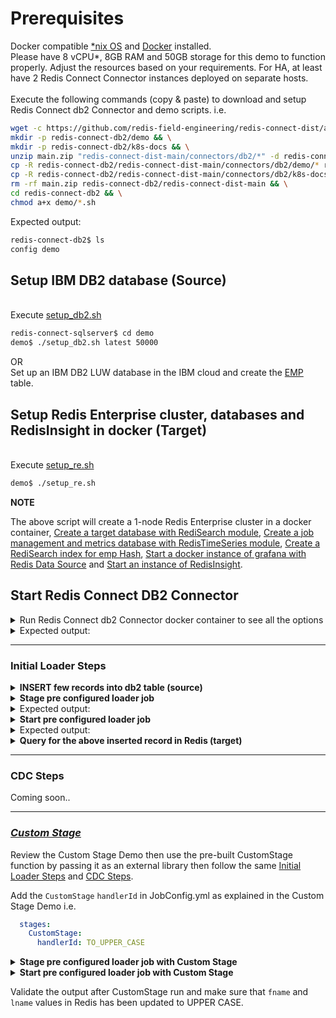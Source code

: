 # Prerequisites
Docker compatible [*nix OS](https://en.wikipedia.org/wiki/Unix-like) and [Docker](https://docs.docker.com/get-docker) installed.
<br>Please have 8 vCPU*, 8GB RAM and 50GB storage for this demo to function properly. Adjust the resources based on your requirements. For HA, at least have 2 Redis Connect Connector instances deployed on separate hosts.</br>
<br>Execute the following commands (copy & paste) to download and setup Redis Connect db2 Connector and demo scripts.
i.e.</br>

```bash
wget -c https://github.com/redis-field-engineering/redis-connect-dist/archive/main.zip && \
mkdir -p redis-connect-db2/demo && \
mkdir -p redis-connect-db2/k8s-docs && \
unzip main.zip "redis-connect-dist-main/connectors/db2/*" -d redis-connect-db2 && \
cp -R redis-connect-db2/redis-connect-dist-main/connectors/db2/demo/* redis-connect-db2/demo && \
cp -R redis-connect-db2/redis-connect-dist-main/connectors/db2/k8s-docs/* redis-connect-db2/k8s-docs && \
rm -rf main.zip redis-connect-db2/redis-connect-dist-main && \
cd redis-connect-db2 && \
chmod a+x demo/*.sh
```

Expected output:
```bash
redis-connect-db2$ ls
config demo
```

## Setup IBM DB2 database (Source)
<br>Execute [setup_db2.sh](setup_db2.sh)</br>
```bash
redis-connect-sqlserver$ cd demo
demo$ ./setup_db2.sh latest 50000
```
OR
<br>Set up an IBM DB2 LUW database in the IBM cloud and create the [EMP](create_emp_table.sql) table.</br>

## Setup Redis Enterprise cluster, databases and RedisInsight in docker (Target)
<br>Execute [setup_re.sh](setup_re.sh)</br>
```bash
demo$ ./setup_re.sh
```
**NOTE**

The above script will create a 1-node Redis Enterprise cluster in a docker container, [Create a target database with RediSearch module](https://docs.redislabs.com/latest/modules/add-module-to-database/), [Create a job management and metrics database with RedisTimeSeries module](https://docs.redislabs.com/latest/modules/add-module-to-database/), [Create a RediSearch index for emp Hash](https://redislabs.com/blog/getting-started-with-redisearch-2-0/), [Start a docker instance of grafana with Redis Data Source](https://redisgrafana.github.io/) and [Start an instance of RedisInsight](https://docs.redislabs.com/latest/ri/installing/install-docker/).

## Start Redis Connect DB2 Connector

<details><summary>Run Redis Connect db2 Connector docker container to see all the options</summary>
<p>

```bash
docker run \
-it --rm --privileged=true \
--name redis-connect-db2 \
-e REDISCONNECT_LOGBACK_CONFIG=/opt/redislabs/redis-connect-db2/config/logback.xml \
-e REDISCONNECT_CONFIG=/opt/redislabs/redis-connect-db2/config/samples/loader \
-e REDISCONNECT_SOURCE_USERNAME=db2inst1 \
-e REDISCONNECT_SOURCE_PASSWORD=rcdbpwd \
-e REDISCONNECT_TARGET_USERNAME="" \
-e REDISCONNECT_TARGET_PASSWORD="" \
-e REDISCONNECT_JAVA_OPTIONS="-Xms256m -Xmx256m" \
-v $(pwd)/config:/opt/redislabs/redis-connect-db2/config \
--net host \
redislabs/redis-connect-db2:latest
```

</p>
</details>

<details><summary>Expected output:</summary>
<p>
  
```bash
-------------------------------
Redis Connect startup script.
*******************************
Please ensure that the values of environment variables in /opt/redislabs/redis-connect-db2/bin/redisconnect.conf are correctly mapped before executing any of the options below
*******************************
Usage: [-h|cli|stage|start]
options:
-h: Print this help message and exit.
cli: starts redis-connect-cli.
stage: clean and stage redis database with cdc or initial loader job configurations.
start: start Redis Connect instance with provided cdc or initial loader job configurations.
-------------------------------
```

</p>
</details>

-------------------------------

### Initial Loader Steps
<details><summary><b>INSERT few records into db2 table (source)</b></summary>
<p>

```sql
INSERT INTO DB2INST1.EMP (empno, fname, lname, job, mgr, hiredate, sal, comm, dept) VALUES ('1', 'Basanth', 'Gowda', 'FOUNDER', '1', '2018-08-09 00:00:00.000', '200000', '10', '1')
INSERT INTO DB2INST1.EMP (empno, fname, lname, job, mgr, hiredate, sal, comm, dept) VALUES ('2', 'Virag', 'Tripathi', 'SA', '1', '2018-08-06 00:00:00.000', '2000', '10', '1')
INSERT INTO DB2INST1.EMP (empno, fname, lname, job, mgr, hiredate, sal, comm, dept) VALUES ('3', 'Drake', 'Albee', 'RSM', '1', '2017-08-09 00:00:00.000', '5000', '10', '1')
INSERT INTO DB2INST1.EMP (empno, fname, lname, job, mgr, hiredate, sal, comm, dept) VALUES ('4', 'Nick', 'Doyle', 'DIR', '1', '2019-07-09 00:00:00.000', '10000', '10', '1')
INSERT INTO DB2INST1.EMP (empno, fname, lname, job, mgr, hiredate, sal, comm, dept) VALUES ('5', 'Allen', 'Terleto', 'FieldCTO', '1', '2017-06-09 00:00:00.000', '500000', '10', '1')
INSERT INTO DB2INST1.EMP (empno, fname, lname, job, mgr, hiredate, sal, comm, dept) VALUES ('6', 'Marco', 'Mankerious', 'SA', '1', '2018-06-09 00:00:00.000', '2000', '10', '1')
INSERT INTO DB2INST1.EMP (empno, fname, lname, job, mgr, hiredate, sal, comm, dept) VALUES ('7', 'Brad', 'Barnes', 'SA', '1', '2018-07-09 00:00:00.000', '2000', '10', '1')
INSERT INTO DB2INST1.EMP (empno, fname, lname, job, mgr, hiredate, sal, comm, dept) VALUES ('8', 'Quinton', 'Gingras', 'SDR', '1', '2019-07-09 00:00:00.000', '200000', '10', '1')
INSERT INTO DB2INST1.EMP (empno, fname, lname, job, mgr, hiredate, sal, comm, dept) VALUES ('9', 'Yuval', 'Shkedi', 'SA', '1', '2019-07-09 00:00:00.000', '200000', '10', '1')
INSERT INTO DB2INST1.EMP (empno, fname, lname, job, mgr, hiredate, sal, comm, dept) VALUES ('10', 'Greg', 'Muscatello', 'RSD', '1', '2019-07-09 00:00:00.000', '500000', '10', '1')
```

</p>
</details>

<details><summary><b>Stage pre configured loader job</b></summary>
<p>

```bash
docker run \
-it --rm --privileged=true \
--name redis-connect-db2 \
-e REDISCONNECT_LOGBACK_CONFIG=/opt/redislabs/redis-connect-db2/config/logback.xml \
-e REDISCONNECT_CONFIG=/opt/redislabs/redis-connect-db2/config/samples/loader \
-e REDISCONNECT_SOURCE_USERNAME=db2inst1 \
-e REDISCONNECT_SOURCE_PASSWORD=rcdbpwd \
-e REDISCONNECT_TARGET_USERNAME="" \
-e REDISCONNECT_TARGET_PASSWORD="" \
-e REDISCONNECT_JAVA_OPTIONS="-Xms256m -Xmx256m" \
-v $(pwd)/config:/opt/redislabs/redis-connect-db2/config \
--net host \
redislabs/redis-connect-db2:latest stage
```

</p>
</details>

<details><summary>Expected output:</summary>
<p>

```bash
-------------------------------
Staging Redis Connect redis-connect-db2 v1.0.2.11 job using Java 11.0.12 on virag-cdc started by root in /opt/redislabs/redis-connect-db2/bin
Loading Redis Connect redis-connect-db2 Configurations from /opt/redislabs/redis-connect-db2/config/samples/loader
.....
.....
19:55:15.314 [main] INFO  startup - Setup Completed.
-------------------------------
```

</p>
</details>

<details><summary><b>Start pre configured loader job</b></summary>
<p>

```bash
docker run \
-it --rm --privileged=true \
--name redis-connect-db2 \
-e REDISCONNECT_LOGBACK_CONFIG=/opt/redislabs/redis-connect-db2/config/logback.xml \
-e REDISCONNECT_CONFIG=/opt/redislabs/redis-connect-db2/config/samples/loader \
-e REDISCONNECT_SOURCE_USERNAME=db2inst1 \
-e REDISCONNECT_SOURCE_PASSWORD=rcdbpwd \
-e REDISCONNECT_TARGET_USERNAME="" \
-e REDISCONNECT_TARGET_PASSWORD="" \
-e REDISCONNECT_JAVA_OPTIONS="-Xms256m -Xmx256m" \
-v $(pwd)/config:/opt/redislabs/redis-connect-db2/config \
--net host \
redislabs/redis-connect-db2:latest start
```

</p>
</details>

<details><summary>Expected output:</summary>
<p>

```bash
-------------------------------
Starting Redis Connect redis-connect-db2 v1.0.2.11 instance using Java 11.0.12 on virag-cdc started by root in /opt/redislabs/redis-connect-db2/bin
Loading Redis Connect redis-connect-db2 Configurations from /opt/redislabs/redis-connect-db2/config/samples/loader
.....
.....
19:57:30.720 [main] INFO  startup -  /$$$$$$$                  /$$ /$$                  /$$$$$$                                                      /$$
19:57:30.723 [main] INFO  startup - | $$__  $$                | $$|__/                 /$$__  $$                                                    | $$
19:57:30.723 [main] INFO  startup - | $$  \ $$  /$$$$$$   /$$$$$$$ /$$  /$$$$$$$      | $$  \__/  /$$$$$$  /$$$$$$$  /$$$$$$$   /$$$$$$   /$$$$$$$ /$$$$$$
19:57:30.723 [main] INFO  startup - | $$$$$$$/ /$$__  $$ /$$__  $$| $$ /$$_____/      | $$       /$$__  $$| $$__  $$| $$__  $$ /$$__  $$ /$$_____/|_  $$_/
19:57:30.724 [main] INFO  startup - | $$__  $$| $$$$$$$$| $$  | $$| $$|  $$$$$$       | $$      | $$  \ $$| $$  \ $$| $$  \ $$| $$$$$$$$| $$        | $$
19:57:30.724 [main] INFO  startup - | $$  \ $$| $$_____/| $$  | $$| $$ \____  $$      | $$    $$| $$  | $$| $$  | $$| $$  | $$| $$_____/| $$        | $$ /$$
19:57:30.724 [main] INFO  startup - | $$  | $$|  $$$$$$$|  $$$$$$$| $$ /$$$$$$$/      |  $$$$$$/|  $$$$$$/| $$  | $$| $$  | $$|  $$$$$$$|  $$$$$$$  |  $$$$/
19:57:30.724 [main] INFO  startup - |__/  |__/ \_______/ \_______/|__/|_______/        \______/  \______/ |__/  |__/|__/  |__/ \_______/ \_______/   \___/
19:57:30.724 [main] INFO  startup -
19:57:30.725 [main] INFO  startup -
19:57:30.725 [main] INFO  startup - ##################################################################
19:57:30.725 [main] INFO  startup -
19:57:30.725 [main] INFO  startup - Initializing Redis Connect Instance
19:57:30.725 [main] INFO  startup -
19:57:30.725 [main] INFO  startup - ##################################################################
.....
.....
19:57:46.800 [JobManagement-1] INFO  startup - Job Manager owned by a different process ? : false : empLoader
19:57:46.801 [JobManagement-2] INFO  redisconnect - Refreshing Heartbeat signal for : hb-loaderJobManager , with value : empLoader-JM-30@virag-cdc , expiry : 30000
19:57:57.986 [JobManagement-1] INFO  startup - Fetched JobConfig for : batchtaskcreator
19:57:57.986 [JobManagement-1] INFO  startup - Starting Pipeline for Job : batchtaskcreator
19:57:57.986 [JobManagement-1] INFO  startup - 1 of 5 Jobs Claimed
19:57:57.986 [JobManagement-1] INFO  startup - 1 of 5 Jobs Claimed
.....
.....  
```

</p>
</details>

<details><summary><b>Query for the above inserted record in Redis (target)</b></summary>
<p>

```bash
demo$ sudo docker exec -it re-node1 bash -c 'redis-cli -p 12000 ft.search idx:emp "*"'
 1) (integer) 10
 2) "emp:9"
 3)  1) "COMM"
     2) "10.0"
     3) "FirstName"
     4) "Yuval"
     5) "HIREDATE"
     6) "2019-07-09"
     7) "EmployeeNumber"
     8) "9"
     9) "MGR"
    10) "1"
    11) "DEPT"
    12) "1"
    13) "LastName"
    14) "Shkedi"
    15) "JOB"
    16) "SA"
    17) "SAL"
    18) "200000.0"
 4) "emp:8"
 5)  1) "COMM"
     2) "10.0"
     3) "FirstName"
     4) "Quinton"
     5) "HIREDATE"
     6) "2019-07-09"
     7) "EmployeeNumber"
     8) "8"
     9) "MGR"
    10) "1"
    11) "DEPT"
    12) "1"
    13) "LastName"
    14) "Gingras"
    15) "JOB"
    16) "SDR"
    17) "SAL"
    18) "200000.0"
 6) "emp:7"
 7)  1) "COMM"
     2) "10.0"
     3) "FirstName"
     4) "Brad"
     5) "HIREDATE"
     6) "2018-07-09"
     7) "EmployeeNumber"
     8) "7"
     9) "MGR"
    10) "1"
    11) "DEPT"
    12) "1"
    13) "LastName"
    14) "Barnes"
    15) "JOB"
    16) "SA"
    17) "SAL"
    18) "2000.0"
 8) "emp:6"
 9)  1) "COMM"
     2) "10.0"
     3) "FirstName"
     4) "Marco"
     5) "HIREDATE"
     6) "2018-06-09"
     7) "EmployeeNumber"
     8) "6"
     9) "MGR"
    10) "1"
    11) "DEPT"
    12) "1"
    13) "LastName"
    14) "Mankerious"
    15) "JOB"
    16) "SA"
    17) "SAL"
    18) "2000.0"
10) "emp:5"
11)  1) "COMM"
     2) "10.0"
     3) "FirstName"
     4) "Allen"
     5) "HIREDATE"
     6) "2017-06-09"
     7) "EmployeeNumber"
     8) "5"
     9) "MGR"
    10) "1"
    11) "DEPT"
    12) "1"
    13) "LastName"
    14) "Terleto"
    15) "JOB"
    16) "FieldCTO"
    17) "SAL"
    18) "500000.0"
12) "emp:4"
13)  1) "COMM"
     2) "10.0"
     3) "FirstName"
     4) "Nick"
     5) "HIREDATE"
     6) "2019-07-09"
     7) "EmployeeNumber"
     8) "4"
     9) "MGR"
    10) "1"
    11) "DEPT"
    12) "1"
    13) "LastName"
    14) "Doyle"
    15) "JOB"
    16) "DIR"
    17) "SAL"
    18) "10000.0"
14) "emp:3"
15)  1) "COMM"
     2) "10.0"
     3) "FirstName"
     4) "Drake"
     5) "HIREDATE"
     6) "2017-08-09"
     7) "EmployeeNumber"
     8) "3"
     9) "MGR"
    10) "1"
    11) "DEPT"
    12) "1"
    13) "LastName"
    14) "Albee"
    15) "JOB"
    16) "RSM"
    17) "SAL"
    18) "5000.0"
16) "emp:2"
17)  1) "COMM"
     2) "10.0"
     3) "FirstName"
     4) "Virag"
     5) "HIREDATE"
     6) "2018-08-06"
     7) "EmployeeNumber"
     8) "2"
     9) "MGR"
    10) "1"
    11) "DEPT"
    12) "1"
    13) "LastName"
    14) "Tripathi"
    15) "JOB"
    16) "SA"
    17) "SAL"
    18) "2000.0"
18) "emp:10"
19)  1) "COMM"
     2) "10.0"
     3) "FirstName"
     4) "Greg"
     5) "HIREDATE"
     6) "2019-07-09"
     7) "EmployeeNumber"
     8) "10"
     9) "MGR"
    10) "1"
    11) "DEPT"
    12) "1"
    13) "LastName"
    14) "Muscatello"
    15) "JOB"
    16) "RSD"
    17) "SAL"
    18) "500000.0"
20) "emp:1"
21)  1) "COMM"
     2) "10.0"
     3) "FirstName"
     4) "Basanth"
     5) "HIREDATE"
     6) "2018-08-09"
     7) "EmployeeNumber"
     8) "1"
     9) "MGR"
    10) "1"
    11) "DEPT"
    12) "1"
    13) "LastName"
    14) "Gowda"
    15) "JOB"
    16) "FOUNDER"
    17) "SAL"
    18) "200000.0"
```

</p>
</details>

-------------------------------

### CDC Steps
Coming soon..

-------------------------------

### [_Custom Stage_](https://github.com/redis-field-engineering/redis-connect-custom-stage-demo)

Review the Custom Stage Demo then use the pre-built CustomStage function by passing it as an external library then follow the same [Initial Loader Steps](#initial-loader-steps) and [CDC Steps](#cdc-steps).

Add the `CustomStage` `handlerId` in JobConfig.yml as explained in the Custom Stage Demo i.e.
```yml
  stages:
    CustomStage:
      handlerId: TO_UPPER_CASE
```
<details><summary><b>Stage pre configured loader job with Custom Stage</b></summary>
<p>

```bash
docker run \
-it --rm --privileged=true \
--name redis-connect-db2 \
-e REDISCONNECT_LOGBACK_CONFIG=/opt/redislabs/redis-connect-db2/config/logback.xml \
-e REDISCONNECT_CONFIG=/opt/redislabs/redis-connect-db2/config/samples/loader \
-e REDISCONNECT_SOURCE_USERNAME=db2inst1 \
-e REDISCONNECT_SOURCE_PASSWORD=rcdbpwd \
-e REDISCONNECT_TARGET_USERNAME="" \
-e REDISCONNECT_TARGET_PASSWORD="" \
-e REDISCONNECT_JAVA_OPTIONS="-Xms256m -Xmx256m" \
-v $(pwd)/config:/opt/redislabs/redis-connect-db2/config \
-v $(pwd)/extlib:/opt/redislabs/redis-connect-db2/extlib \
--net host \
redislabs/redis-connect-db2:latest stage
```

</p>
</details>

<details><summary><b>Start pre configured loader job with Custom Stage</b></summary>
<p>

```bash
docker run \
-it --rm --privileged=true \
--name redis-connect-db2 \
-e REDISCONNECT_LOGBACK_CONFIG=/opt/redislabs/redis-connect-db2/config/logback.xml \
-e REDISCONNECT_CONFIG=/opt/redislabs/redis-connect-db2/config/samples/loader \
-e REDISCONNECT_SOURCE_USERNAME=db2inst1 \
-e REDISCONNECT_SOURCE_PASSWORD=rcdbpwd \
-e REDISCONNECT_TARGET_USERNAME="" \
-e REDISCONNECT_TARGET_PASSWORD="" \
-e REDISCONNECT_JAVA_OPTIONS="-Xms256m -Xmx256m" \
-v $(pwd)/config:/opt/redislabs/redis-connect-db2/config \
-v $(pwd)/extlib:/opt/redislabs/redis-connect-db2/extlib \
--net host \
redislabs/redis-connect-db2:latest start
```

</p>
</details>

Validate the output after CustomStage run and make sure that `fname` and `lname` values in Redis has been updated to UPPER CASE.
